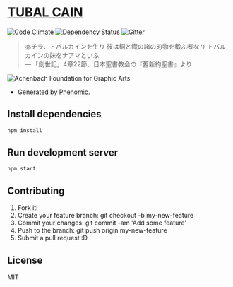 # [TUBAL CAIN](http://trkw.jp/) 
[![Code Climate](http://img.shields.io/codeclimate/github/trkw/trkw.svg)](https://codeclimate.com/github/trkw/trkw) [![Dependency Status](https://david-dm.org/trkw/trkw.svg)](https://david-dm.org/trkw/trkw) [![Gitter](https://badges.gitter.im/trkw/Lobby.svg)](https://gitter.im/trkw/Lobby?utm_source=badge&utm_medium=badge&utm_campaign=pr-badge)

>亦チラ、トバルカインを生り 彼は銅と鐡の諸の刃物を鍛ふ者なり トバルカインの妹をナアマといふ<br>
— 「創世記」4章22節、日本聖書教会の『舊新約聖書』より

![Achenbach Foundation for Graphic Arts](https://cloud.githubusercontent.com/assets/805577/20060964/049087b0-a541-11e6-93f0-deff1c64996e.jpg)

* Generated by [Phenomic](https://phenomic.io/).

## Install dependencies

``` sh
npm install
```

## Run development server

``` sh
npm start
```

## Contributing

1. Fork it!
2. Create your feature branch: git checkout -b my-new-feature
3. Commit your changes: git commit -am 'Add some feature'
4. Push to the branch: git push origin my-new-feature
5. Submit a pull request :D


## License
MIT
